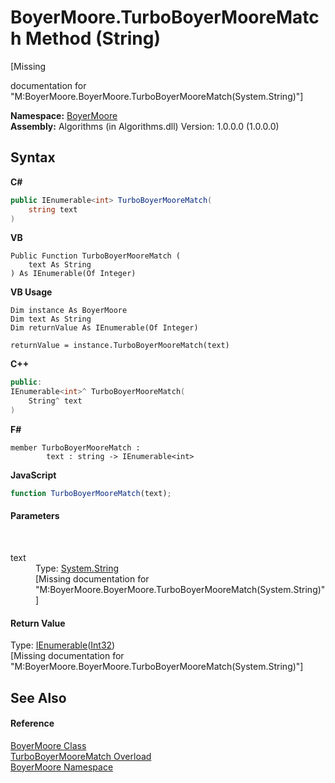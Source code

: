 # BoyerMoore.TurboBoyerMooreMatch Method (String)
 

\[Missing <summary> documentation for "M:BoyerMoore.BoyerMoore.TurboBoyerMooreMatch(System.String)"\]

**Namespace:**&nbsp;<a href="71aac8e1-3159-96a7-d7cc-16f841dec445">BoyerMoore</a><br />**Assembly:**&nbsp;Algorithms (in Algorithms.dll) Version: 1.0.0.0 (1.0.0.0)

## Syntax

**C#**<br />
``` C#
public IEnumerable<int> TurboBoyerMooreMatch(
	string text
)
```

**VB**<br />
``` VB
Public Function TurboBoyerMooreMatch ( 
	text As String
) As IEnumerable(Of Integer)
```

**VB Usage**<br />
``` VB Usage
Dim instance As BoyerMoore
Dim text As String
Dim returnValue As IEnumerable(Of Integer)

returnValue = instance.TurboBoyerMooreMatch(text)
```

**C++**<br />
``` C++
public:
IEnumerable<int>^ TurboBoyerMooreMatch(
	String^ text
)
```

**F#**<br />
``` F#
member TurboBoyerMooreMatch : 
        text : string -> IEnumerable<int> 

```

**JavaScript**<br />
``` JavaScript
function TurboBoyerMooreMatch(text);
```


#### Parameters
&nbsp;<dl><dt>text</dt><dd>Type: <a href="http://msdn2.microsoft.com/en-us/library/s1wwdcbf" target="_blank">System.String</a><br />\[Missing <param name="text"/> documentation for "M:BoyerMoore.BoyerMoore.TurboBoyerMooreMatch(System.String)"\]</dd></dl>

#### Return Value
Type: <a href="http://msdn2.microsoft.com/en-us/library/9eekhta0" target="_blank">IEnumerable</a>(<a href="http://msdn2.microsoft.com/en-us/library/td2s409d" target="_blank">Int32</a>)<br />\[Missing <returns> documentation for "M:BoyerMoore.BoyerMoore.TurboBoyerMooreMatch(System.String)"\]

## See Also


#### Reference
<a href="96315529-98e0-e49f-22ac-1994c21731a6">BoyerMoore Class</a><br /><a href="0d19032a-b9d1-b714-ddc1-0bbb713e4288">TurboBoyerMooreMatch Overload</a><br /><a href="71aac8e1-3159-96a7-d7cc-16f841dec445">BoyerMoore Namespace</a><br />